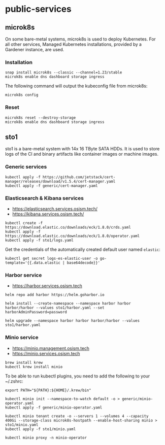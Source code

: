 # public-services

## microk8s

On some bare-metal systems, microk8s is used to deploy Kubernetes.
For all other services, Managed Kubernetes installations, provided
by a Gardener instance, are used.

### Installation

```
snap install microk8s --classic --channel=1.23/stable
microk8s enable dns dashboard storage ingress
```

The following command will output the kubeconfig file from microk8s:

```
microk8s config
```

### Reset

```
microk8s reset --destroy-storage
microk8s enable dns dashboard storage ingress
```

## sto1

sto1 is a bare-metal system with 14x 16 TByte SATA HDDs. It is used to store logs of the CI
and binary artifacts like container images or machine images.

### Generic services

```
kubectl apply -f https://github.com/jetstack/cert-manager/releases/download/v1.5.4/cert-manager.yaml
kubectl apply -f generic/cert-manager.yaml
```

### Elasticsearch & Kibana services

* https://elasticsearch.services.osism.tech/
* https://kibana.services.osism.tech/

```
kubectl create -f https://download.elastic.co/downloads/eck/1.8.0/crds.yaml
kubectl apply -f https://download.elastic.co/downloads/eck/1.8.0/operator.yaml
kubectl apply -f sto1/logs.yaml
```

Get the credentials of the automatically created default user named ``elastic``:

```
kubectl get secret logs-es-elastic-user -o go-template='{{.data.elastic | base64decode}}'
```

### Harbor service

* https://harbor.services.osism.tech

```
helm repo add harbor https://helm.goharbor.io
```

```
helm install --create-namespace --namespace harbor harbor harbor/harbor --values sto1/harbor.yaml --set harborAdminPassword=password
```

```
helm upgrade --namespace harbor harbor harbor/harbor --values sto1/harbor.yaml
```

### Minio service

* https://minio.management.osism.tech
* https://minio.services.osism.tech

```
brew install krew
kubectl krew install minio
```

To be able to run kubectl plugins, you need to add the following to your ~/.zshrc:

```
export PATH="${PATH}:${HOME}/.krew/bin"
```

```
kubectl minio init --namespace-to-watch default -o > generic/minio-operator.yaml
kubectl apply -f generic/minio-operator.yaml
```

```
kubectl minio tenant create -o --servers 1 --volumes 4 --capacity 400Gi --storage-class microk8s-hostpath --enable-host-sharing minio > sto1/minio.yaml
kubectl apply -f sto1/minio.yaml
```

```
kubectl minio proxy -n minio-operator
```
